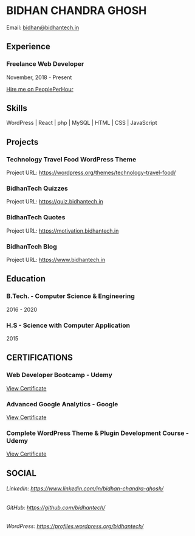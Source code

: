 # BIDHAN CHANDRA GHOSH
Email: bidhan@bidhantech.in


## Experience
### Freelance Web Developer
November, 2018 - Present

[Hire me on PeoplePerHour](https://pph.me/bidhantech)

## Skills
WordPress | React | php | MySQL | HTML | CSS | JavaScript

## Projects
### Technology Travel Food WordPress Theme
Project URL: https://wordpress.org/themes/technology-travel-food/

### BidhanTech Quizzes
Project URL: https://quiz.bidhantech.in

### BidhanTech Quotes
Project URL: https://motivation.bidhantech.in

### BidhanTech Blog
Project URL: https://www.bidhantech.in

## Education

### B.Tech. - Computer Science & Engineering
2016 - 2020

### H.S - Science with Computer Application
2015

## CERTIFICATIONS

### Web Developer Bootcamp - Udemy
[View Certificate](https://www.udemy.com/certificate/UC-6AKFD9MQ/)

### Advanced Google Analytics - Google
[View Certificate](https://analytics.google.com/analytics/academy/certificate/BFLOPoo4TRCqR5RGbi1WDQ)

### Complete WordPress Theme & Plugin Development Course - Udemy
[View Certificate](https://www.udemy.com/certificate/UC-8830072e-7430-4c7d-b518-b977359fedc3/)

## SOCIAL
###### LinkedIn: https://www.linkedin.com/in/bidhan-chandra-ghosh/
###### GitHub: https://github.com/bidhantech/
###### WordPress: https://profiles.wordpress.org/bidhantech/
